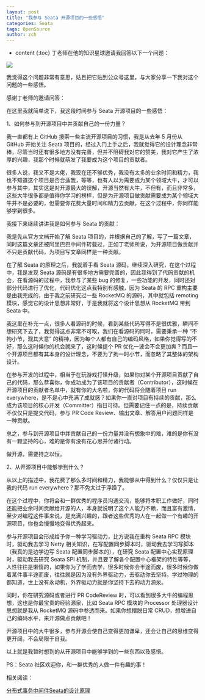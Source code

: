 ```yaml
---
layout: post
title: "我参与 Seata 开源项目的一些感悟"
categories: Seata
tags: OpenSource
author: zch
---
```


* content
{:toc}
丁老师在他的知识星球邀请我回答以下一个问题：

![](https://gitee.com/objcoding/md-picture/raw/master/img/20200407215217.png)

我觉得这个问题非常有意思，姑且把它贴到公众号这里，与大家分享一下我对这个问题的一些感悟。

感谢丁老师的邀请问答：

在这里我就简单说下，我这段时间参与 Seata 开源项目的一些感悟：

1、如何参与到开源项目中并贡献自己的一份力量？

我一直都有上 GitHub 搜索一些主流开源项目的习惯，我是从去年 5 月份从 GitHub 开始关注 Seata 项目的，经过入门上手之后，我就觉得它的设计理念非常棒，尽管当时还有很多地方没有完善，但并不阻碍我对它的赞美，我对它产生了浓厚的兴趣，我那个时候就萌发了我要成为这个项目的贡献者。

很多人说，我又不是大佬，我现在还不够优秀，我没有太多的业余时间和精力，我也不知道这个项目是否合适我，等等，也有人以为需要成为某个领域大牛，才可以参与其中，其实这是对开源最大的误解，开源当然有大牛，不但有，而且非常多，这些大牛很多都是值得你学习的榜样，但是为开源项目做贡献需要成为某个领域大牛并不是必要的，但需要你花费大量时间和精力去贡献，在这个过程中，你同样能够学到很多。

我接下来继续讲讲我是如何参与 Seata 的贡献：

我是先从官方文档开始了解 Seata 项目的，并根据自己的了解，写了一篇文章，同时这篇文章还被阿里巴巴中间件转载过，正如丁老师所说，为开源项目做贡献并不只是贡献代码，为项目写文章同样是一种贡献。

在了解 Seata 的原理之后，我就着手看 Seata 源码，继续深入研究，在这个过程中，我是发现 Seata 源码是有很多地方需要完善的，因此我得到了代码贡献的机会，在看源码的过程中，我参与了某些 bug 的修复，一些功能的开发，同时还对部分代码进行了优化，代码优化这点我特别有感触，因为 Seata 的 RPC 重构主要是由我完成的，由于我之前研究过一些 RocketMQ 的源码，其中就包括 remoting 模块，感觉它的设计思想非常好，于是我就将这个设计思想从 RocketMQ 带到 Seata 中。

我这里在补充一点，很多人看源码的时候，看到某些代码写得不是很优雅，瞬间不想研究下去了，我觉得这点非常不可取，我们在看源码的同时，需要秉承一种 “不拘小节，观其大意” 的精神，因为每个人都有自己的编码风格，如果你觉得写的不好，那么这时候你的机会就来了，这时候提个 PR 优化一波会不会更加爽？而且一个开源项目都有其本身的设计理念，不要为了拘一时小节，而忽略了其整体的架构设计。

在参与开发的过程中，相当于在玩游戏打怪升级，如果你对某个开源项目贡献了自己的代码，那么恭喜你，你成功成为了该项目的贡献者（Contributor），这时候在开源项目的贡献者名单中，就有你的大名啦，你的代码将会随着项目 run everywhere，是不是心中充满了成就感？如果你一直对项目有持续的贡献，那么成为该项目的核心开发（Committer）指日可待。但需要记住一点的是，持续贡献不仅仅只是提交代码，参与 PR Code Review、输出文章、解答用户问题同样是一种贡献。

总之，参与到开源项目中并贡献自己的一份力量并没有想象中的难，难的是你有没有一颗坚持的心，难的是你有没有花心思并付诸行动。

做开源，需要持之以恒。

2、从开源项目中能够学到什么？

从以上的描述中，我花费了那么多时间和精力，我能够从中得到什么？仅仅只是让我的代码 run everywhere？那不免太过于浮躁了。

在这个过程中，你将会和一群优秀的程序员沟通交流，能够将本职工作做好，同时还能把业余时间贡献给开源的人，本身就说明了这个人能力不赖，而且富有激情，至少对编程这件事来说，是充满兴趣的，跟者这些优秀的人在一起做一个有趣的开源项目，你也会慢慢地变得优秀起来。

参与开源项目会形成给予你一种学习驱动力，比方说我在重构 Seata RPC 模块时，驱动我去学习 Netty 相关知识，在写配置同步脚本时，驱动我去学习写脚本（我真的是边学边写 Seata 配置同步脚本的），在研究 Seata 配置中心实现原理时，驱动我去研究 Seata SPI 机制，并且要了解各个配置中心框架的特性等等，人性往往是懒惰的，如果你为了学而去学，很多时候你会半途而废，很多时候你做着某件事半途而废，往往就是因为没有外界驱动力，去驱动你去坚持。学过物理的都知道，世上没有永动机，外界驱动力就是你坚持下去的动力源泉。

同时，你在研究源码或者进行 PR CodeReview 时，可以看到很多大牛的编程思想，这也是你最宝贵的经验源泉，比如 Seata RPC 模块的 Processor 处理器设计思想就是我从 RocketMQ 源码中参透而来。如果你想摆脱日常 CRUD，想增进自己的编码水平，来开源做点贡献吧！

开源项目中的大牛很多，参与开源会使自己变得更加谦卑，还会让自己的思维变得更开阔，不会局限于自我。

以上就是我暂时想到的从开源项目中能够学到的一些东西以及感悟。

PS：Seata 社区欢迎你，和一群优秀的人做一件有趣的事！

相关阅读：

[分布式事务中间件Seata的设计原理](https://mp.weixin.qq.com/s/Pypkm5C9aLPJHYwcM6tAtA)